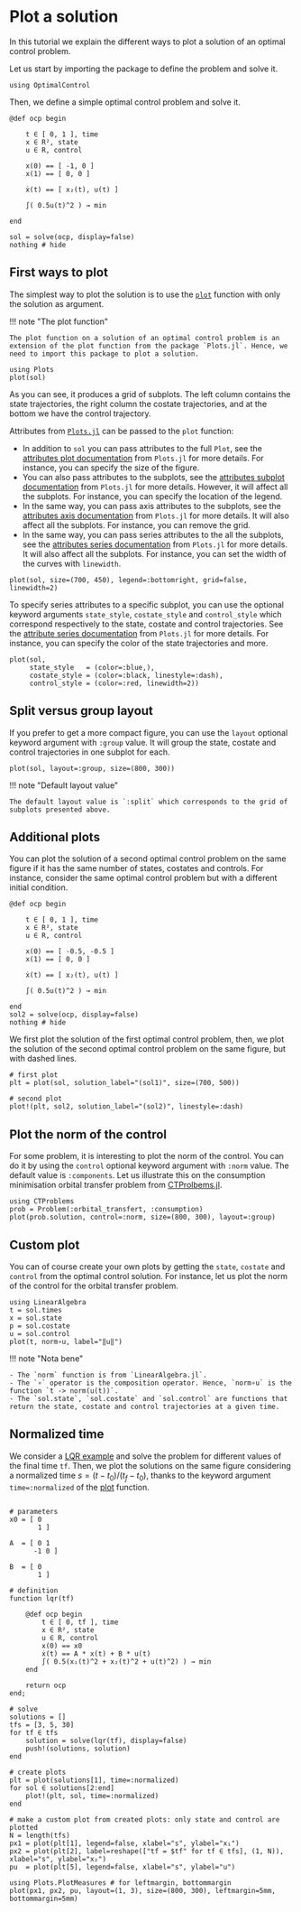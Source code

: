 # Plot a solution

In this tutorial we explain the different ways to plot a solution of an optimal control problem.

Let us start by importing the package to define the problem and solve it.

```@example main
using OptimalControl
```

Then, we define a simple optimal control problem and solve it.

```@example main
@def ocp begin

    t ∈ [ 0, 1 ], time
    x ∈ R², state
    u ∈ R, control

    x(0) == [ -1, 0 ]
    x(1) == [ 0, 0 ]

    ẋ(t) == [ x₂(t), u(t) ]

    ∫( 0.5u(t)^2 ) → min

end

sol = solve(ocp, display=false)
nothing # hide
```

## First ways to plot

The simplest way to plot the solution is to use the [`plot`](@ref) function with only the solution as argument.

!!! note "The plot function"

    The plot function on a solution of an optimal control problem is an extension of the plot function from the package `Plots.jl`. Hence, we need to import this package to plot a solution.

```@example main
using Plots
plot(sol)
```

As you can see, it produces a grid of subplots. The left column contains the state trajectories, the right column the costate trajectories, and at the bottom we have the control trajectory.

Attributes from [`Plots.jl`](https://docs.juliaplots.org) can be passed to the `plot` function:

- In addition to `sol` you can pass attributes to the full `Plot`, see the [attributes plot documentation](https://docs.juliaplots.org/latest/generated/attributes_plot/) from `Plots.jl` for more details. For instance, you can specify the size of the figure.
- You can also pass attributes to the subplots, see the [attributes subplot documentation](https://docs.juliaplots.org/latest/generated/attributes_subplot/) from `Plots.jl` for more details. However, it will affect all the subplots. For instance, you can specify the location of the legend.
- In the same way, you can pass axis attributes to the subplots, see the [attributes axis documentation](https://docs.juliaplots.org/latest/generated/attributes_axis/) from `Plots.jl` for more details. It will also affect all the subplots. For instance, you can remove the grid.
- In the same way, you can pass series attributes to the all the subplots, see the [attributes series documentation](https://docs.juliaplots.org/latest/generated/attributes_series/) from `Plots.jl` for more details. It will also affect all the subplots. For instance, you can set the width of the curves with `linewidth`.

```@example main
plot(sol, size=(700, 450), legend=:bottomright, grid=false, linewidth=2)
```

To specify series attributes to a specific subplot, you can use the optional keyword arguments `state_style`, `costate_style` and `control_style` which correspond respectively to the state, costate and control trajectories. See the [attribute series documentation](https://docs.juliaplots.org/latest/generated/attributes_series/) from `Plots.jl` for more details. For instance, you can specify the color of the state trajectories and more.

```@example main
plot(sol, 
     state_style   = (color=:blue,), 
     costate_style = (color=:black, linestyle=:dash),
     control_style = (color=:red, linewidth=2))
```

## Split versus group layout

If you prefer to get a more compact figure, you can use the `layout` optional keyword argument with `:group` value. It will group the state, costate and control trajectories in one subplot for each.

```@example main
plot(sol, layout=:group, size=(800, 300))
```

!!! note "Default layout value"

    The default layout value is `:split` which corresponds to the grid of subplots presented above.

## Additional plots

You can plot the solution of a second optimal control problem on the same figure if it has the same number of states, costates and controls. For instance, consider the same optimal control problem but with a different initial condition.

```@example main
@def ocp begin

    t ∈ [ 0, 1 ], time
    x ∈ R², state
    u ∈ R, control

    x(0) == [ -0.5, -0.5 ]
    x(1) == [ 0, 0 ]

    ẋ(t) == [ x₂(t), u(t) ]

    ∫( 0.5u(t)^2 ) → min

end
sol2 = solve(ocp, display=false)
nothing # hide
```

We first plot the solution of the first optimal control problem, then, we plot the solution of the second optimal control problem on the same figure, but with dashed lines.

```@example main
# first plot
plt = plot(sol, solution_label="(sol1)", size=(700, 500))

# second plot
plot!(plt, sol2, solution_label="(sol2)", linestyle=:dash)
```

## Plot the norm of the control

For some problem, it is interesting to plot the norm of the control. You can do it by using the `control` optional keyword argument with `:norm` value. The default value is `:components`. Let us illustrate this on the consumption minimisation orbital transfer problem from [CTProlbems.jl](https://control-toolbox.org/docs/ctproblems).

```@example main
using CTProblems
prob = Problem(:orbital_transfert, :consumption)
plot(prob.solution, control=:norm, size=(800, 300), layout=:group)
```

## Custom plot

You can of course create your own plots by getting the `state`, `costate` and `control` from the optimal control solution. For instance, let us plot the norm of the control for the orbital transfer problem.

```@example main
using LinearAlgebra
t = sol.times
x = sol.state
p = sol.costate
u = sol.control
plot(t, norm∘u, label="‖u‖") 
```

!!! note "Nota bene"

    - The `norm` function is from `LinearAlgebra.jl`. 
    - The `∘` operator is the composition operator. Hence, `norm∘u` is the function `t -> norm(u(t))`. 
    - The `sol.state`, `sol.costate` and `sol.control` are functions that return the state, costate and control trajectories at a given time.


## Normalized time

We consider a [LQR example](@ref) and solve the problem for different values of the final time `tf`.
Then, we plot the solutions on the same figure considering a normalized time $s=(t-t_0)/(t_f-t_0)$, thanks to the keyword argument `time=:normalized` of the [plot](https://control-toolbox.org/docs/ctbase/stable/api-plot.html) function.

```@example main

# parameters
x0 = [ 0
       1 ]

A  = [ 0 1
      -1 0 ]

B  = [ 0
       1 ]

# definition
function lqr(tf)

    @def ocp begin
        t ∈ [ 0, tf ], time
        x ∈ R², state
        u ∈ R, control
        x(0) == x0
        ẋ(t) == A * x(t) + B * u(t)
        ∫( 0.5(x₁(t)^2 + x₂(t)^2 + u(t)^2) ) → min
    end

    return ocp
end;

# solve
solutions = []
tfs = [3, 5, 30]
for tf ∈ tfs
    solution = solve(lqr(tf), display=false)
    push!(solutions, solution)
end

# create plots
plt = plot(solutions[1], time=:normalized)
for sol ∈ solutions[2:end]
    plot!(plt, sol, time=:normalized)
end

# make a custom plot from created plots: only state and control are plotted
N = length(tfs)
px1 = plot(plt[1], legend=false, xlabel="s", ylabel="x₁")
px2 = plot(plt[2], label=reshape(["tf = $tf" for tf ∈ tfs], (1, N)), xlabel="s", ylabel="x₂")
pu  = plot(plt[5], legend=false, xlabel="s", ylabel="u")

using Plots.PlotMeasures # for leftmargin, bottommargin
plot(px1, px2, pu, layout=(1, 3), size=(800, 300), leftmargin=5mm, bottommargin=5mm)
```